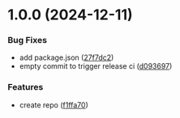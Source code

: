 # 1.0.0 (2024-12-11)


### Bug Fixes

* add package.json ([27f7dc2](https://github.com/Ahacad/ci-boilerplate/commit/27f7dc2b096f6ff0ff74c2943fcb04da151bf534))
* empty commit to trigger release ci ([d093697](https://github.com/Ahacad/ci-boilerplate/commit/d093697ec214924198052d0d6a2a292a416107e9))


### Features

* create repo ([f1ffa70](https://github.com/Ahacad/ci-boilerplate/commit/f1ffa70750a4b4bad2b977cdfa116aa4be0b2f39))
